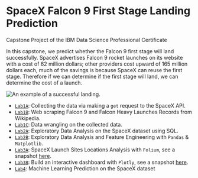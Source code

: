 # SpaceX Falcon 9 First Stage Landing Prediction
Capstone Project of the IBM Data Science Professional Certificate 

In this capstone, we predict whether the Falcon 9 first stage will land successfully. SpaceX advertises Falcon 9 rocket launches on its website with a cost of 62 million dollars; other providers cost upward of 165 million dollars each, much of the savings is because SpaceX can reuse the first stage. Therefore if we can determine if the first stage will land, we can determine the cost of a launch.

![](https://cf-courses-data.s3.us.cloud-object-storage.appdomain.cloud/IBMDeveloperSkillsNetwork-DS0701EN-SkillsNetwork/lab_v2/images/landing_1.gif "An example of a successful landing.")

* [`Lab1A`](W1A_Data_Collection_API_Lab.ipynb): Collecting the data via making a `get` request to the SpaceX API.
* [`Lab1B`](W1A_Data_Collection_Webscraping.ipynb): Web scraping Falcon 9 and Falcon Heavy Launches Records from Wikipedia.
* [`Lab1C`](W1B_Data_Wrangling.ipynb): Data wrangling on the collected data.
* [`Lab2A`](W2A_Exploratory_Data_Analysis_with_SQL.ipynb): Exploratory Data Analysis on the SpaceX dataset using SQL. 
* [`Lab2B`](W2B_Exploratory_Data_Analysis_with_Pandas.ipynb): Exploratory Data Analysis and Feature Engineering with `Pandas` & `Matplotlib`.
* [`Lab3A`](W3A_Interactive_Visual_Analytics_with_Folium.ipynb): SpaceX Launch Sites Locations Analysis with `Folium`, see a snapshot [here](W3A_launch_site_marker_cluster.png). 
* [`Lab3B`](W3B_SpaceX_Dash_App.py): Build an interactive dashboard with `Plotly`, see a snapshot [here](W3B-dashboard-1-ipad.jpg).
* [`Lab4`](W4_SpaceX_Machine_Learning_Prediction.ipynb): Machine Learning Prediction on the SpaceX dataset
